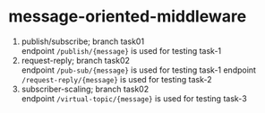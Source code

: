 # message-oriented-middleware
1. publish/subscribe; branch task01 </br>
   endpoint `/publish/{message}` is used for testing task-1 
2. request-reply; branch task02 </br>
   endpoint `/pub-sub/{message}` is used for testing task-1
   endpoint `/request-reply/{message}` is used for testing task-2
3. subscriber-scaling; branch task02 </br>
   endpoint `/virtual-topic/{message}` is used for testing task-3